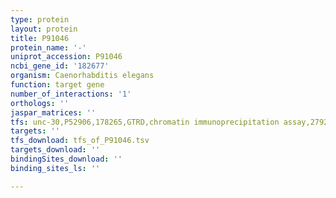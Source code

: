 ```yaml
---
type: protein
layout: protein
title: P91046
protein_name: '-'
uniprot_accession: P91046
ncbi_gene_id: '182677'
organism: Caenorhabditis elegans
function: target gene
number_of_interactions: '1'
orthologs: ''
jaspar_matrices: ''
tfs: unc-30,P52906,178265,GTRD,chromatin immunoprecipitation assay,27924024%5Buid%5D,No
targets: ''
tfs_download: tfs_of_P91046.tsv
targets_download: ''
bindingSites_download: ''
binding_sites_ls: ''

---
```

